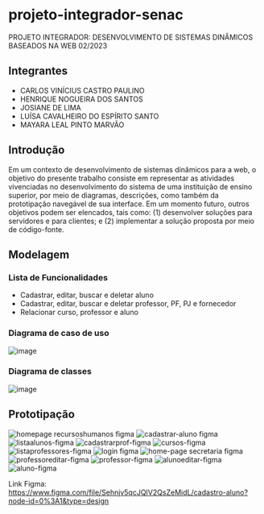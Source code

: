 # projeto-integrador-senac
PROJETO INTEGRADOR: DESENVOLVIMENTO DE SISTEMAS DINÂMICOS BASEADOS NA WEB 02/2023


## Integrantes
- CARLOS VINÍCIUS CASTRO PAULINO
- HENRIQUE NOGUEIRA DOS SANTOS
- JOSIANE DE LIMA
- LUÍSA CAVALHEIRO DO ESPÍRITO SANTO
- MAYARA LEAL PINTO MARVÃO


## Introdução
Em um contexto de desenvolvimento de sistemas dinâmicos para a web, o objetivo do presente trabalho consiste em representar as atividades vivenciadas no desenvolvimento do sistema de uma instituição de ensino superior, por meio de diagramas, descrições, como também da prototipação navegável de sua interface. 
Em um momento futuro, outros objetivos podem ser elencados, tais como: 
(1) desenvolver soluções para servidores e para clientes; e 
(2) implementar a solução proposta por meio de código-fonte.

   
## Modelagem 

### Lista de Funcionalidades
- Cadastrar, editar, buscar e deletar aluno
- Cadastrar, editar, buscar e deletar professor, PF, PJ e fornecedor
- Relacionar curso, professor e aluno
  

### Diagrama de caso de uso
![image](https://github.com/Luisa-Cavalheiro/projeto-integrador-senac/assets/107591176/0ea08645-550d-499a-bf57-4611fadcfad8)


### Diagrama de classes
![image](https://github.com/Luisa-Cavalheiro/projeto-integrador-senac/assets/107591176/be90ab30-0488-4f4c-98ed-cddaa952615e)

## Prototipação

![homepage recursoshumanos figma](https://github.com/Luisa-Cavalheiro/projeto-integrador-senac/assets/47835638/60f2aa4a-3edb-446a-808d-6967e5289e91)
![cadastrar-aluno figma](https://github.com/Luisa-Cavalheiro/projeto-integrador-senac/assets/47835638/2283befd-67b0-4bcc-ab43-46631d1d673e)
![listaalunos-figma](https://github.com/Luisa-Cavalheiro/projeto-integrador-senac/assets/47835638/4f8ccf47-7b74-476e-9dd8-cfec819f0f2e)
![cadastrarprof-figma](https://github.com/Luisa-Cavalheiro/projeto-integrador-senac/assets/47835638/07b86ad5-1f98-46a4-9c09-88e10edbfceb)
![cursos-figma](https://github.com/Luisa-Cavalheiro/projeto-integrador-senac/assets/47835638/75b5dc04-6ccf-414b-b73e-f54767ce0d58)
![listaprofessores-figma](https://github.com/Luisa-Cavalheiro/projeto-integrador-senac/assets/47835638/f6d1f51c-9ee6-4c1b-8882-483fa31f3453)
![login figma](https://github.com/Luisa-Cavalheiro/projeto-integrador-senac/assets/47835638/3486c03d-7fcb-4e77-b2c3-a9b230605a99)
![home-page secretaria figma](https://github.com/Luisa-Cavalheiro/projeto-integrador-senac/assets/47835638/de10bf48-e8dc-4feb-95d8-a546a8b5d9a0)
![professoreditar-figma](https://github.com/Luisa-Cavalheiro/projeto-integrador-senac/assets/47835638/69aa69dd-79bd-434e-a5ad-20dc1b6256ec)
![professor-figma](https://github.com/Luisa-Cavalheiro/projeto-integrador-senac/assets/47835638/dbfd1036-3004-4c5e-a3c3-45414b00531d)
![alunoeditar-figma](https://github.com/Luisa-Cavalheiro/projeto-integrador-senac/assets/47835638/243b83d0-b7ac-4734-8cb3-87fad5fda2a4)
![aluno-figma](https://github.com/Luisa-Cavalheiro/projeto-integrador-senac/assets/47835638/93363dc5-d568-4907-b3bf-6ad5e400796e)

Link Figma: https://www.figma.com/file/Sehnjv5qcJQIV2QsZeMidL/cadastro-aluno?node-id=0%3A1&type=design 
